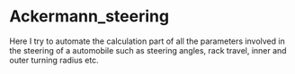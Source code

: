 # Ackermann_steering
Here I try to automate the calculation part of all the parameters involved in the steering of a automobile such as steering angles, rack travel, inner and outer turning radius etc.

